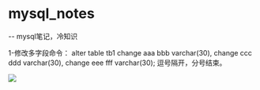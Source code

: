 # mysql_notes

-- mysql笔记，冷知识

1-修改多字段命令：
alter table tb1
change aaa bbb varchar(30),
change ccc ddd varchar(30),
change eee fff varchar(30);
逗号隔开，分号结束。

![](https://ws1.sinaimg.cn/large/a450d566gy1fo6hrsx3ucj209n0290sn.jpg)
